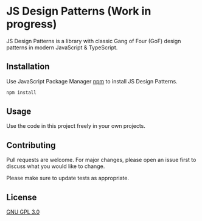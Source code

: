 # JS Design Patterns (Work in progress)

JS Design Patterns is a library with classic Gang of Four (GoF) design patterns in modern JavaScript & TypeScript.

## Installation

Use JavaScript Package Manager [npm](https://www.npmjs.com/) to install JS Design Patterns.

```bash
npm install
```

## Usage

Use the code in this project freely in your own projects.

## Contributing

Pull requests are welcome. For major changes, please open an issue first
to discuss what you would like to change.

Please make sure to update tests as appropriate.

## License

[GNU GPL 3.0](https://www.gnu.org/licenses/gpl-3.0.en.html)
